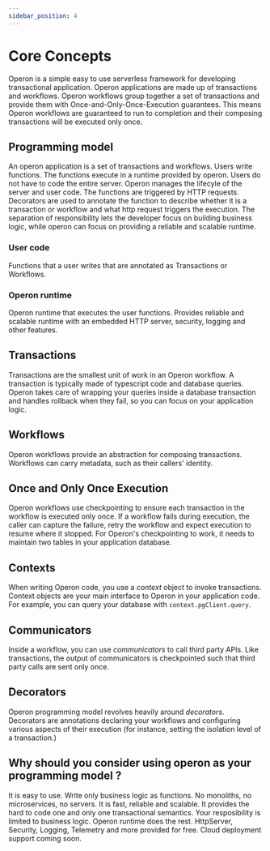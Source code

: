 ```yaml
---
sidebar_position: 4
---
```


# Core Concepts

Operon is a simple easy to use serverless framework for developing transactional application.
Operon applications are made up of transactions and workflows.
Operon workflows group together a set of transactions and provide them with Once-and-Only-Once-Execution guarantees.
This means Operon workflows are guaranteed to run to completion and their composing transactions will be executed only once.

## Programming model
An operon application is a set of transactions and workflows.
Users write functions.
The functions execute in a runtime provided by operon. Users do not have to code the entire server. Operon manages the lifecyle of the server and user code.
The functions are triggered by HTTP requests.
Decorators are used to annotate the function to describe whether it is a transaction or workflow and what http request triggers the execution.
The separation of responsibility lets the developer focus on building business logic, while operon can focus on providing a reliable and scalable runtime.

### User code
Functions that a user writes that are annotated as Transactions or Workflows. 

### Operon runtime
Operon runtime that executes the user functions. Provides reliable and scalable runtime with an embedded HTTP server, security, logging and other features.

## Transactions
Transactions are the smallest unit of work in an Operon workflow. A transaction is typically made of typescript code and database queries. Operon takes care of wrapping your queries inside a database transaction and handles rollback when they fail, so you can focus on your application logic.

## Workflows
Operon workflows provide an abstraction for composing transactions. Workflows can carry metadata, such as their callers' identity.

## Once and Only Once Execution
Operon workflows use checkpointing to ensure each transaction in the workflow is executed only once.
If a workflow fails during execution, the caller can capture the failure, retry the workflow and expect execution to resume where it stopped.
For Operon's checkpointing to work, it needs to maintain two tables in your application database.

## Contexts
When writing Operon code, you use a _context_ object to invoke transactions. Context objects are your main interface to Operon in your application code. For example, you can query your database with `context.pgClient.query`.

## Communicators
Inside a workflow, you can use _communicators_ to call third party APIs. Like transactions, the output of communicators is checkpointed such that third party calls are sent only once.

## Decorators
Operon programming model revolves heavily around _decorators_. Decorators are annotations declaring your workflows and configuring various aspects of their execution (for instance, setting the isolation level of a transaction.)

## Why should you consider using operon as your programming model ?

It is easy to use.
Write only business logic as functions. No monoliths, no microservices, no servers.
It is fast, reliable and scalable.
It provides the hard to code one and only one transactional semantics.
Your resposibility is limited to business logic. Operon runtime does the rest.
HttpServer, Security, Logging, Telemetry and more provided for free.
Cloud deployment support coming soon.
